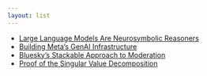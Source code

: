 ```yaml
---
layout: list
---
```


 - [Large Language Models Are Neurosymbolic Reasoners](https://arxiv.org/abs/2401.09334)
 - [Building Meta’s GenAI Infrastructure](https://engineering.fb.com/2024/03/12/data-center-engineering/building-metas-genai-infrastructure/)
 - [Bluesky’s Stackable Approach to Moderation](https://bsky.social/about/blog/03-12-2024-stackable-moderation)
 - [Proof of the Singular Value Decomposition](https://gregorygundersen.com/blog/2018/12/20/svd-proof/)
